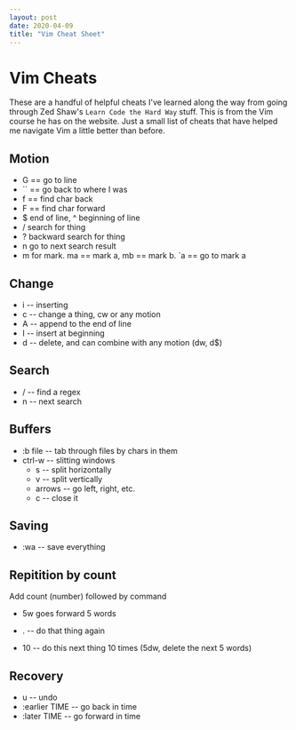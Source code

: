 ```yaml
---
layout: post
date: 2020-04-09
title: "Vim Cheat Sheet"
---
```



# Vim Cheats

These are a handful of helpful cheats I've learned along the way from going through Zed Shaw's ```Learn Code the Hard Way``` stuff. This is from the Vim course he has on the website. Just a small list of cheats that have helped me navigate Vim a little better than before.

## Motion

* G == go to line
* `` == go back to where I was
* f == find char back
* F == find char forward
* $ end of line, ^ beginning of line
* / search for thing
* ? backward search for thing
* n go to next search result
* m for mark. ma == mark a, mb == mark b. `a == go to mark a

## Change

* i -- inserting
* c -- change a thing, cw or any motion
* A -- append to the end of line
* I -- insert at beginning
* d -- delete, and can combine with any motion (dw, d$)

## Search

* / -- find a regex
* n -- next search

## Buffers

* :b file -- tab through files by chars in them
* ctrl-w -- slitting windows
    * s -- split horizontally
    * v -- split vertically
    * arrows -- go left, right, etc.
    * c -- close it

## Saving

* :wa -- save everything


## Repitition by count

Add count (number) followed by command
* 5w goes forward 5 words

* . -- do that thing again
* 10 -- do this next thing 10 times (5dw, delete the next 5 words)

## Recovery

* u -- undo
* :earlier TIME -- go back in time
* :later TIME -- go forward in time
